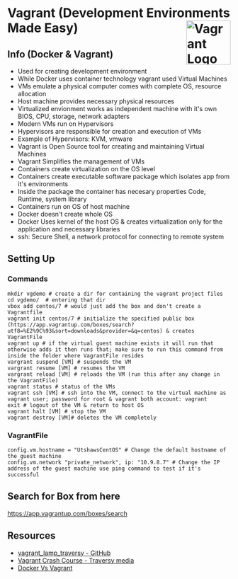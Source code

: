 # Vagrant (Development Environments Made Easy) <img src="https://upload.wikimedia.org/wikipedia/commons/thumb/8/87/Vagrant.png/492px-Vagrant.png" align="right" width="100px" alt="Vagrant Logo">

## Info (Docker & Vagrant)
- Used for creating development environment
- While Docker uses container technology vagrant used Virtual Machines
- VMs emulate a physical computer comes with complete OS, resource allocation
- Host machine provides necessary physical resources 
- Virtualized envionment works as independent machine with it's own BIOS, CPU, storage, network adapters 
- Modern VMs run on Hypervisors
- Hypervisors are responsible for creation and execution of VMs
- Example of Hypervisors: KVM, vmware
- Vagrant is Open Source tool for creating and maintaining Virtual Machines
- Vagrant Simplifies the management of VMs
- Containers create virtualization on the OS level
- Containers create executable software package which isolates app from it's environments
- Inside the package the container has necesary properties Code, Runtime, system library
- Containers run on OS of host machine
- Docker doesn't create whole OS
- Docker Uses kernel of the host OS & creates virtualization only for the application and necessary libraries
- ssh: Secure Shell, a network protocol for connecting to remote system




## Setting Up
### Commands
```
mkdir vgdemo # create a dir for containing the vagrant project files
cd vgdemo/  # entering that dir
vbox add centos/7 # would just add the box and don't create a Vagrantfile
vagrant init centos/7 # initialize the specified public box (https://app.vagrantup.com/boxes/search?utf8=%E2%9C%93&sort=downloads&provider=&q=centos) & creates VagrantFile
vagrant up # if the virtual guest machine exists it will run that otherwise adds it then runs that; make sure to run this command from inside the folder where VagrantFile resides
vargrant suspend [VM] # suspends the VM
vargrant resume [VM] # resumes the VM
vargrant reload [VM] # reloads the VM (run this after any change in the VagrantFile)
vagrant status # status of the VMs
vagrant ssh [VM] # ssh into the VM, connect to the virtual machine as vagrant user; password for root & vagrant both account: vagrant
exit # logout of the VM & return to host OS
vagrant halt [VM] # stop the VM
vagrant destroy [VM]# deletes the VM completely
```
### VagrantFile
```
config.vm.hostname = "UtshawsCentOS" # Change the default hostname of the guest machine
config.vm.network "private_network", ip: "10.9.8.7" # Change the IP address of the guest machine use ping command to test if it's successful
```

## Search for Box from here
https://app.vagrantup.com/boxes/search


## Resources
- [vagrant_lamp_traversy - GitHub](https://github.com/bradtraversy/vagrant_lamp_traversy)
- [Vagrant Crash Course - Traversy media](https://youtu.be/vBreXjkizgo)
- [Docker Vs Vagrant](https://youtu.be/9QGkJvbLpRA)

